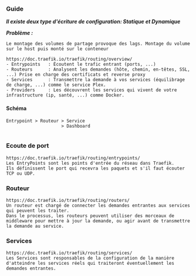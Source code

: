 ### Guide ####

***Il existe deux type d'écriture de configuration: Statique et Dynamique***

***Problème :***
````
Le montage des volumes de partage provoque des lags. Montage du volume sur le host puis monté sur le conteneur
````


````
https://doc.traefik.io/traefik/routing/overview/
- Entrypoints   : Écoutent le trafic entrant (ports, ...)
- Routeurs      : Analysent les demandes (hôte, chemin, en-têtes, SSL, ...) Prise en charge des certificats et reverse proxy
- Services      : Transmettre la demande à vos services (équilibrage de charge, ...) comme le service Plex.
- Providers     : Les découvrent les services qui vivent de votre infrastructure (ip, santé, ...) comme Docker.
````


#### Schéma ####
````
Entrypoint > Routeur > Service
                     > Dashboard
                     
````

### Ecoute de port ####
````
https://doc.traefik.io/traefik/routing/entrypoints/
Les EntryPoints sont les points d'entrée du réseau dans Traefik.
Ils définissent le port qui recevra les paquets et s'il faut écouter TCP ou UDP.
````

### Routeur ###
````
https://doc.traefik.io/traefik/routing/routers/
Un routeur est chargé de connecter les demandes entrantes aux services qui peuvent les traiter. 
Dans le processus, les routeurs peuvent utiliser des morceaux de middleware pour mettre à jour la demande, ou agir avant de transmettre la demande au service.
````
### Services ###
````
https://doc.traefik.io/traefik/routing/services/
Les Services sont responsables de la configuration de la manière d'atteindre les services réels qui traiteront éventuellement les demandes entrantes.
````
